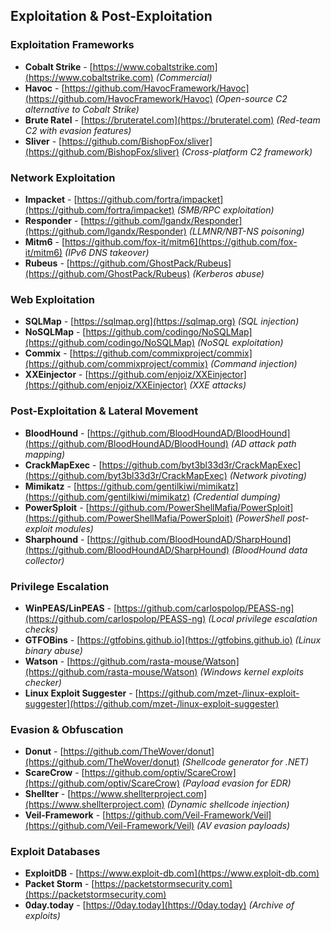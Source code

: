 ## **Exploitation & Post-Exploitation**  

### **Exploitation Frameworks**  
- **Cobalt Strike** - [https://www.cobaltstrike.com](https://www.cobaltstrike.com) *(Commercial)*  
- **Havoc** - [https://github.com/HavocFramework/Havoc](https://github.com/HavocFramework/Havoc) *(Open-source C2 alternative to Cobalt Strike)*  
- **Brute Ratel** - [https://bruteratel.com](https://bruteratel.com) *(Red-team C2 with evasion features)*  
- **Sliver** - [https://github.com/BishopFox/sliver](https://github.com/BishopFox/sliver) *(Cross-platform C2 framework)*  

### **Network Exploitation**  
- **Impacket** - [https://github.com/fortra/impacket](https://github.com/fortra/impacket) *(SMB/RPC exploitation)*  
- **Responder** - [https://github.com/lgandx/Responder](https://github.com/lgandx/Responder) *(LLMNR/NBT-NS poisoning)*  
- **Mitm6** - [https://github.com/fox-it/mitm6](https://github.com/fox-it/mitm6) *(IPv6 DNS takeover)*  
- **Rubeus** - [https://github.com/GhostPack/Rubeus](https://github.com/GhostPack/Rubeus) *(Kerberos abuse)*  

### **Web Exploitation**  
- **SQLMap** - [https://sqlmap.org](https://sqlmap.org) *(SQL injection)*  
- **NoSQLMap** - [https://github.com/codingo/NoSQLMap](https://github.com/codingo/NoSQLMap) *(NoSQL exploitation)*  
- **Commix** - [https://github.com/commixproject/commix](https://github.com/commixproject/commix) *(Command injection)*  
- **XXEinjector** - [https://github.com/enjoiz/XXEinjector](https://github.com/enjoiz/XXEinjector) *(XXE attacks)*  

### **Post-Exploitation & Lateral Movement**  
- **BloodHound** - [https://github.com/BloodHoundAD/BloodHound](https://github.com/BloodHoundAD/BloodHound) *(AD attack path mapping)*  
- **CrackMapExec** - [https://github.com/byt3bl33d3r/CrackMapExec](https://github.com/byt3bl33d3r/CrackMapExec) *(Network pivoting)*  
- **Mimikatz** - [https://github.com/gentilkiwi/mimikatz](https://github.com/gentilkiwi/mimikatz) *(Credential dumping)*  
- **PowerSploit** - [https://github.com/PowerShellMafia/PowerSploit](https://github.com/PowerShellMafia/PowerSploit) *(PowerShell post-exploit modules)*  
- **Sharphound** - [https://github.com/BloodHoundAD/SharpHound](https://github.com/BloodHoundAD/SharpHound) *(BloodHound data collector)*  

### **Privilege Escalation**  
- **WinPEAS/LinPEAS** - [https://github.com/carlospolop/PEASS-ng](https://github.com/carlospolop/PEASS-ng) *(Local privilege escalation checks)*  
- **GTFOBins** - [https://gtfobins.github.io](https://gtfobins.github.io) *(Linux binary abuse)*  
- **Watson** - [https://github.com/rasta-mouse/Watson](https://github.com/rasta-mouse/Watson) *(Windows kernel exploits checker)*  
- **Linux Exploit Suggester** - [https://github.com/mzet-/linux-exploit-suggester](https://github.com/mzet-/linux-exploit-suggester)  

### **Evasion & Obfuscation**  
- **Donut** - [https://github.com/TheWover/donut](https://github.com/TheWover/donut) *(Shellcode generator for .NET)*  
- **ScareCrow** - [https://github.com/optiv/ScareCrow](https://github.com/optiv/ScareCrow) *(Payload evasion for EDR)*  
- **Shellter** - [https://www.shellterproject.com](https://www.shellterproject.com) *(Dynamic shellcode injection)*  
- **Veil-Framework** - [https://github.com/Veil-Framework/Veil](https://github.com/Veil-Framework/Veil) *(AV evasion payloads)*  

### **Exploit Databases**  
- **ExploitDB** - [https://www.exploit-db.com](https://www.exploit-db.com)  
- **Packet Storm** - [https://packetstormsecurity.com](https://packetstormsecurity.com)  
- **0day.today** - [https://0day.today](https://0day.today) *(Archive of exploits)*  
